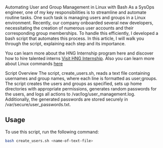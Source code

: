 Automating User and Group Management in Linux with Bash
As a SysOps engineer, one of my key responsibilities is to streamline and automate routine tasks. One such task is managing users and groups in a Linux environment.
Recently, our company onboarded several new developers, necessitating the creation of numerous user accounts and their corresponding group memberships.
To handle this efficiently, I developed a bash script that automates this process. In this article, I will walk you through the script, explaining each step and its
importance.

You can learn more about the HNG Internship program here and discover how to hire talented interns [Visit HNG Internship](https://hng.tech/internship). Also you can learn more about Linux commands [here](https://docs.kernel.org/)

Script Overview
The script, create_users.sh, reads a text file containing usernames and group names, where each line is formatted as user;groups. The script creates the users and groups
as specified, sets up home directories with appropriate permissions, generates random passwords for the users, and logs all actions to /var/log/user_management.log.
Additionally, the generated passwords are stored securely in /var/secure/user_passwords.txt.

## Usage

To use this script, run the following command:

```bash
bash create_users.sh <name-of-text-file>
```
